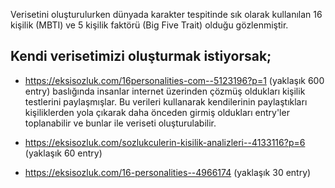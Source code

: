 Verisetini oluşturulurken dünyada karakter tespitinde sık olarak kullanılan 16 kişilik (MBTI) ve 5 kişilik faktörü (Big Five Trait)
olduğu gözlenmiştir. 

## Kendi verisetimizi oluşturmak istiyorsak;
- https://eksisozluk.com/16personalities-com--5123196?p=1 (yaklaşık 600 entry) baslığında insanlar internet üzerinden çözmüş oldukları kişilik testlerini paylaşmışlar. 
Bu verileri kullanarak kendilerinin paylaştıkları kişiliklerden yola çıkarak daha önceden girmiş oldukları entry'ler toplanabilir ve bunlar ile veriseti oluşturulabilir.

- https://eksisozluk.com/sozlukculerin-kisilik-analizleri--4133116?p=6  (yaklaşık 60 entry)

- https://eksisozluk.com/16-personalities--4966174  (yaklaşık 30 entry)
